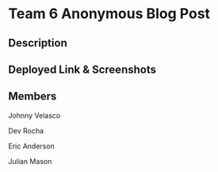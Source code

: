 # Team 6 Anonymous Blog Post

## Description

## Deployed Link & Screenshots

## Members 

Johnny Velasco

Dev Rocha

Eric Anderson 

Julian Mason
